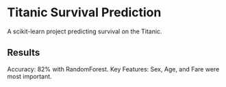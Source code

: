 # Titanic Survival Prediction
A scikit-learn project predicting survival on the Titanic.

## Results
Accuracy: 82% with RandomForest.
Key Features: Sex, Age, and Fare were most important.
